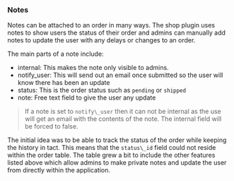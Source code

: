 ### Notes

Notes can be attached to an order in many ways. The shop plugin uses notes to show users the status of their order and admins can manually add notes to update the user with any delays or changes to an order.

The main parts of a note include:

- internal: This makes the note only visible to admins. 
- notify\_user: This will send out an email once submitted so the user will know there has been an update
- status: This is the order status such as `pending` or `shipped`
- note: Free text field to give the user any update

> If a note is set to `notify\_user` then it can not be internal as the use will get an email with the contents of the note. The internal field will be forced to false.

The initial idea was to be able to track the status of the order while keeping the history in tact. This means that the `status\_id` field could not reside within the order table. The table grew a bit to include the other features listed above which allow admins to make private notes and update the user from directly within the application.